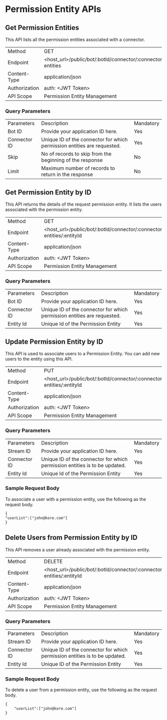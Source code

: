 # **Permission Entity APIs**


## Get Permission Entities

This API lists all the permission entities associated with a connector. 

<table>
  <tr>
   <td>Method
   </td>
   <td>GET
   </td>
  </tr>
  <tr>
   <td>Endpoint
   </td>
   <td>&lt;host_url>/public/bot/:botId/connector/:connectorId/permission-entities
   </td>
  </tr>
  <tr>
   <td>Content-Type
   </td>
   <td>application/json
   </td>
  </tr>
  <tr>
   <td>Authorization
   </td>
   <td>auth: &lt;JWT Token>
   </td>
  </tr>
  <tr>
   <td>API Scope
   </td>
   <td>Permission Entity Management
   </td>
  </tr>
</table>



### **Query Parameters**

<table>
  <tr>
   <td>Parameters
   </td>
   <td>Description
   </td>
   <td>Mandatory
   </td>
  </tr>
  <tr>
   <td>Bot ID
   </td>
   <td>Provide your application ID here. 
   </td>
   <td>Yes
   </td>
  </tr>
  <tr>
   <td>Connector ID
   </td>
   <td>Unique ID of the connector for which permission entities are requested.
   </td>
   <td>Yes
   </td>
  </tr>
  <tr>
   <td>Skip
   </td>
   <td>No of records to skip from the beginning of the response
   </td>
   <td>No
   </td>
  </tr>
  <tr>
   <td>Limit
   </td>
   <td>Maximum number of records to return in the response
   </td>
   <td>No
   </td>
  </tr>
</table>

## Get Permission Entity by ID

This API returns the details of the request permission entity. It lists the users associated with the permission entity. 


<table>
  <tr>
   <td>Method
   </td>
   <td>GET
   </td>
  </tr>
  <tr>
   <td>Endpoint
   </td>
   <td>&lt;host_url>/public/bot/:botId/connector/:connectorId/permission-entities/:entityId
   </td>
  </tr>
  <tr>
   <td>Content-Type
   </td>
   <td>application/json
   </td>
  </tr>
  <tr>
   <td>Authorization
   </td>
   <td>auth: &lt;JWT Token>
   </td>
  </tr>
  <tr>
   <td>API Scope
   </td>
   <td>Permission Entity Management
   </td>
  </tr>
</table>



### **Query Parameters**


<table>
  <tr>
   <td>Parameters
   </td>
   <td>Description
   </td>
   <td>Mandatory
   </td>
  </tr>
  <tr>
   <td>Bot ID
   </td>
   <td>Provide your application ID here. 
   </td>
   <td>Yes
   </td>
  </tr>
  <tr>
   <td>Connector ID
   </td>
   <td>Unique ID of the connector for which permission entities are requested.
   </td>
   <td>Yes
   </td>
  </tr>
  <tr>
   <td>Entity Id
   </td>
   <td>Unique Id of the Permission Entity 
   </td>
   <td>Yes
   </td>
  </tr>
</table>

## Update Permission Entity by ID

This API is used to associate users to a Permission Entity. You can add new users to the entity using this API.


<table>
  <tr>
   <td>Method
   </td>
   <td>PUT
   </td>
  </tr>
  <tr>
   <td>Endpoint
   </td>
   <td>&lt;host_url>/public/bot/:botId/connector/:connectorId/permission-entities/:entityId
   </td>
  </tr>
  <tr>
   <td>Content-Type
   </td>
   <td>application/json
   </td>
  </tr>
  <tr>
   <td>Authorization
   </td>
   <td>auth: &lt;JWT Token>
   </td>
  </tr>
  <tr>
   <td>API Scope
   </td>
   <td>Permission Entity Management
   </td>
  </tr>
</table>



### **Query Parameters**


<table>
  <tr>
   <td>Parameters
   </td>
   <td>Description
   </td>
   <td>Mandatory
   </td>
  </tr>
  <tr>
   <td>Stream ID
   </td>
   <td>Provide your application ID here. 
   </td>
   <td>Yes
   </td>
  </tr>
  <tr>
   <td>Connector ID
   </td>
   <td>Unique ID of the connector for which permission entities is to be updated.
   </td>
   <td>Yes
   </td>
  </tr>
  <tr>
   <td>Entity Id
   </td>
   <td>Unique Id of the Permission Entity
   </td>
   <td>Yes
   </td>
  </tr>
</table>



### **Sample Request Body**

To associate a user with a permission entity, use the following as the request body. 

```
{
"userList":["john@kore.com"]
}
```

## Delete Users from Permission Entity by ID

This API removes a user already associated with the permission entity. 


<table>
  <tr>
   <td>Method
   </td>
   <td>DELETE
   </td>
  </tr>
  <tr>
   <td>Endpoint
   </td>
   <td>&lt;host_url>/public/bot/:botId/connector/:connectorId/permission-entities/:entityId
   </td>
  </tr>
  <tr>
   <td>Content-Type
   </td>
   <td>application/json
   </td>
  </tr>
  <tr>
   <td>Authorization
   </td>
   <td>auth: &lt;JWT Token>
   </td>
  </tr>
  <tr>
   <td>API Scope
   </td>
   <td>Permission Entity Management
   </td>
  </tr>
</table>

### **Query Parameters**


<table>
  <tr>
   <td>Parameters
   </td>
   <td>Description
   </td>
   <td>Mandatory
   </td>
  </tr>
  <tr>
   <td>Stream ID
   </td>
   <td>Provide your application ID here. 
   </td>
   <td>Yes
   </td>
  </tr>
  <tr>
   <td>Connector ID
   </td>
   <td>Unique ID of the connector for which permission entities is to be updated.
   </td>
   <td>Yes
   </td>
  </tr>
  <tr>
   <td>Entity Id
   </td>
   <td>Unique ID of the Permission Entity 
   </td>
   <td>Yes
   </td>
  </tr>
</table>

### **Sample Request Body**

To delete a user from a permission entity, use the following as the request body. 

```
{
    "userList":["john@kore.com"]
}
```

